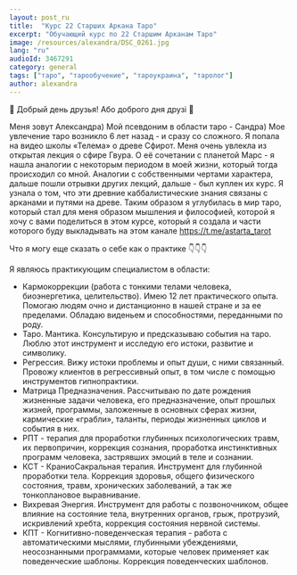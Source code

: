 ```yaml
---
layout: post_ru
title:  "Курс 22 Старших Аркана Таро"
excerpt: "Обучающий курс по 22 Старшим Арканам Таро"
image: /resources/alexandra/DSC_0261.jpg
lang: "ru"
audioId: 3467291
category: general
tags: ["таро", "тарообучение", "тароукраина", "таролог"]
author: alexandra
---
```


🔆 Добрый день друзья! Або доброго дня друзі 🌹

 Меня зовут Александра) Мой псевдоним в области таро - Сандра) 
Мое увлечение таро возникло 6 лет назад - и сразу со сложного. Я попала на видео школы «Телема» о древе Сфирот. Меня очень увлекла из открытая лекция о сфире Гвура. О её сочетании с планетой Марс - я нашла аналогии с некоторым периодом в моей жизни, который тогда происходил со мной. Аналогии с собственными чертами характера, дальше пошли отрывки других лекций, дальше - был куплен их курс. 
Я узнала о том, что эти древние каббалистические знания связаны с арканами и путями на древе. Таким образом я углубилась в мир таро, который стал для меня образом мышления и философией, которой я хочу с вами поделиться в этом курсе, который я создала и части которого буду выкладывать на этом канале  https://t.me/astarta_tarot

Что я могу еще сказать о себе как о практике 👇👇👇

Я являюсь практикующим специалистом  в области:
- Кармокоррекции (работа с тонкими телами человека, биоэнергетика, целительство). Имею 12 лет практического опыта. Помогаю людям очно и дистанционно в нашей стране и за ее пределами. Обладаю виденьем и способностями, переданными по роду. 
- Таро. Мантика. Консультирую и предсказываю события на таро. Люблю этот инструмент и исследую его истоки, развитие и символику. 
- Регрессия. Вижу истоки проблемы и опыт души, с ними связанный. Провожу клиентов в регрессивный опыт, в том числе с помощью инструментов гипнопрактики. 
- Матрица Предназначения. Рассчитываю по дате рождения жизненные задачи человека, его предназначение, опыт прошлых жизней, программы, заложенные в основных сферах жизни, кармические «грабли», таланты, периоды жизненных циклов и события в них. 
- РПТ - терапия для проработки глубинных психологических травм, их первопричин, коррекция сознания, проработка инстинктивных программ человека, застрявших эмоций в теле и сознании. 
- КСТ - КраниоСакральная терапия. Инструмент для глубинной проработки тела. Коррекция здоровья, общего физического состояния, травм, хронических заболеваний, а так же тонкоплановое выравнивание. 
- Вихревая Энергия. Инструмент для работы с позвоночником, общее влияние на состояние тела, внутренних органов, грыж, протрузий, искривлений хребта, коррекция состояния нервной системы. 
- КПТ - Когнитивно-поведенческая терапия - работа с автоматическими мыслями, глубинными убеждениями, неосознанными программами, которые человек применяет как поведенческие шаблоны. Коррекция поведенческих шаблонов.